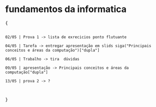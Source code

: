 <h1>fundamentos da informatica</h1>
<pre>
{

    02/05 | Prova 1 -> lista de exrecicios ponto flutuante 

    04/05 | Tarefa -> entregar apresentação em slids siga("Principais conceitos e áreas da computação")["dupla"]

    06/05 | Trabalho -> tira  dúvidas

    09/05 | apresentação -> Principais conceitos e áreas da computação["dupla"]

    13/05 | prova 2 -> ?
}
</pre>